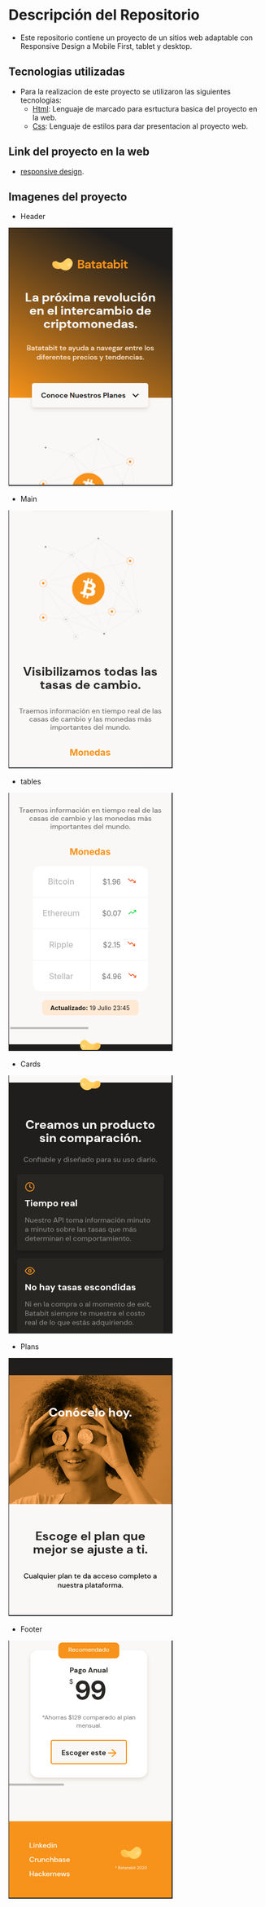 # Descripción del Repositorio
- Este repositorio contiene un proyecto de un sitios web adaptable con Responsive Design a Mobile First, tablet y desktop.

## Tecnologias utilizadas
- Para la realizacion de este proyecto se utilizaron las siguientes tecnologias:
  - [Html](https://developer.mozilla.org/es/docs/Web/HTML): Lenguaje de marcado para esrtuctura basica del proyecto en la web.
  - [Css](https://developer.mozilla.org/es/docs/Web/CSS): Lenguaje de estilos para dar presentacion al proyecto web.

## Link del proyecto en la web
- [responsive design](https://responsive-design-mobile-first.netlify.app/).

## Imagenes del proyecto

- Header

![Imagen 1](./assets/screenshots/mobile1.png)


- Main

![Imagen 2](./assets/screenshots/mobile2.png)

- tables

![Imagen 3](./assets/screenshots/mobile3.png)

- Cards

![Imagen 4](./assets/screenshots/mobile4.png)

- Plans

![Imagen 5](./assets/screenshots/mobile5.png)

- Footer

![Imagen 6](./assets/screenshots/mobile6.png)
